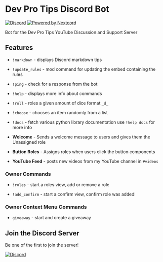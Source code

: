 # Dev Pro Tips Discord Bot

[![Discord](https://img.shields.io/discord/819650821314052106?color=7289DA&logo=discord&logoColor=white)](https://discord.gg/fPrdqh3Zfu "Dev Pro Tips Discussion & Support Server")
[![Powered by Nextcord](https://custom-icon-badges.herokuapp.com/badge/-Powered%20by%20Nextcord-0d1620?logo=nextcord)](https://github.com/nextcord/nextcord "Powered by Nextcord Python API Wrapper")

Bot for the Dev Pro Tips YouTube Discussion and Support Server

## Features

* `!markdown` - displays Discord markdown tips

* `!update_rules` - mod command for updating the embed containing the rules

* `!ping` - check for a response from the bot

* `!help` - displays more info about commands

* `!roll` - roles a given amount of dice format `_d_`

* `!choose` - chooses an item randomly from a list

* `!docs` - fetch various python library documentation use `!help docs` for more info

* **Welcome** - Sends a welcome message to users and gives them the Unassigned role

* **Button Roles** - Assigns roles when users click the button components

* **YouTube Feed** - posts new videos from my YouTube channel in `#videos`


### Owner Commands

* `!roles` - start a roles view, add or remove a role

* `!add_confirm` - start a confirm view, confirm role was added

### Owner Context Menu Commands

* `giveaway` - start and create a giveaway


## Join the Discord Server

Be one of the first to join the server!

[![Discord](https://img.shields.io/discord/819650821314052106?color=%23738BD7&label=&logo=discord&logoColor=white&style=for-the-badge)](https://discord.gg/fPrdqh3Zfu)
